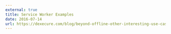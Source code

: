 ```yaml
---
external: true
title: Service Worker Examples
date: 2016-07-14
url: https://dexecure.com/blog/beyond-offline-other-interesting-use-cases-for-service-workers-2/
---
```

